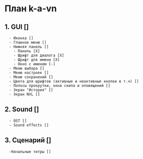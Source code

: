 # План k-a-vn
## 1. GUI []
      - Иконка []
      - Главное меню []
      - Нижняя панель []
        - Панель [X]
        - Шрифт для диалога [X]
        - Шрифт для имени [X]
        - Окно с именем [-]
      - Меню выбора []  
      - Меню настроек []
      - Меню сохранений []
      - Цвета для шрифтов (активные и неактивные кнопки в т.ч) []
      - Полосы прокрутки, окна скипа и оповещений []
      - Экран "История" []
      - Экран NVL []
## 2. Sound []
      - OST []
      - Sound effects []
## 3. Сценарий []
      -Начальные титры []
      
      
